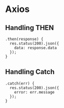# Axios
## Handling THEN
```
.then(response) {
  res.status(200).json({
    data: response.data
  });
}
```

## Handling Catch
```
.catch(err) {
  res.status(200).json({
    error: err.message
  });
}
```
